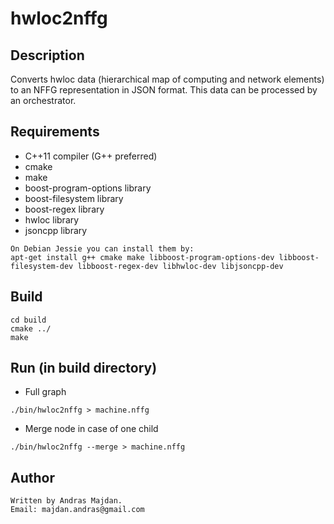 # hwloc2nffg

## Description
Converts hwloc data (hierarchical map of computing and network elements)
to an NFFG representation in JSON format. This data can be processed by
an orchestrator. 

## Requirements
* C++11 compiler (G++ preferred)
* cmake
* make
* boost-program-options library
* boost-filesystem library
* boost-regex library
* hwloc library
* jsoncpp library

```
On Debian Jessie you can install them by:
apt-get install g++ cmake make libboost-program-options-dev libboost-filesystem-dev libboost-regex-dev libhwloc-dev libjsoncpp-dev
```

## Build
```
cd build
cmake ../
make
```

## Run (in build directory)
* Full graph 
```
./bin/hwloc2nffg > machine.nffg
```
* Merge node in case of one child
```
./bin/hwloc2nffg --merge > machine.nffg
```
## Author
```
Written by Andras Majdan.
Email: majdan.andras@gmail.com
```

